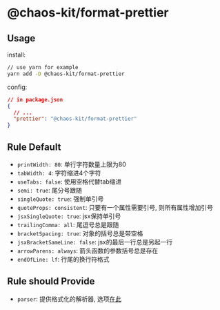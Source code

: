 # @chaos-kit/format-prettier

## Usage

install: 

```sh
// use yarn for example
yarn add -D @chaos-kit/format-prettier
```

config:

```json
// in package.json
{
  // ...
  "prettier": "@chaos-kit/format-prettier"
}
```

## Rule Default

- `printWidth: 80`: 单行字符数量上限为80
- `tabWidth: 4`: 字符缩进4个字符
- `useTabs: false`: 使用空格代替tab缩进
- `semi: true`: 尾分号跟随
- `singleQuote: true`: 强制单引号
- `quoteProps: consistent`: 只要有一个属性需要引号, 则所有属性增加引号
- `jsxSingleQuote: true`: jsx保持单引号
- `trailingComma: all`: 尾逗号总是跟随
- `bracketSpacing: true`: 对象的括号总是带空格
- `jsxBracketSameLine: false`: jsx的最后一行总是另起一行
- `arrowParens: always`: 箭头函数的参数括号总是存在
- `endOfLine: lf`: 行尾的换行符格式

## Rule should Provide

- `parser`: 提供格式化的解析器, 选项[在此](https://prettier.io/docs/en/options.html#parser)

